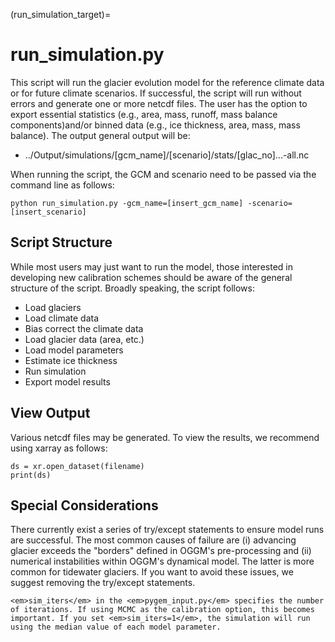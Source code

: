 (run_simulation_target)=
# run_simulation.py
This script will run the glacier evolution model for the reference climate data or for future climate scenarios. If successful, the script will run without errors and generate one or more netcdf files. The user has the option to export essential statistics (e.g., area, mass, runoff, mass balance components)and/or binned data (e.g., ice thickness, area, mass, mass balance). The output general output will be:
* ../Output/simulations/\[gcm_name\]/\[scenario\]/stats/\[glac_no\]...-all.nc

When running the script, the GCM and scenario need to be passed via the command line as follows:
```
python run_simulation.py -gcm_name=[insert_gcm_name] -scenario=[insert_scenario]
```

## Script Structure
While most users may just want to run the model, those interested in developing new calibration schemes should be aware of the general structure of the script.  Broadly speaking, the script follows:
* Load glaciers
* Load climate data
* Bias correct the climate data
* Load glacier data (area, etc.)
* Load model parameters
* Estimate ice thickness
* Run simulation
* Export model results

## View Output
Various netcdf files may be generated. To view the results, we recommend using xarray as follows:

```
ds = xr.open_dataset(filename)
print(ds)
```

## Special Considerations
There currently exist a series of try/except statements to ensure model runs are successful. The most common causes of failure are (i) advancing glacier exceeds the "borders" defined in OGGM's pre-processing and (ii) numerical instabilities within OGGM's dynamical model. The latter is more common for tidewater glaciers. If you want to avoid these issues, we suggest removing the try/except statements.

```{warning}
<em>sim_iters</em> in the <em>pygem_input.py</em> specifies the number of iterations. If using MCMC as the calibration option, this becomes important. If you set <em>sim_iters=1</em>, the simulation will run using the median value of each model parameter. 
```
